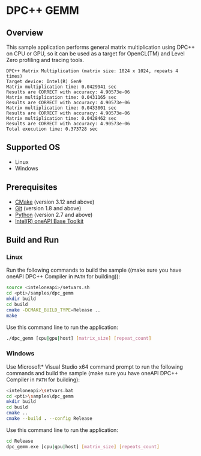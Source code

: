 # DPC++ GEMM
## Overview
This sample application performs general matrix multiplication using DPC++ on CPU or GPU, so it can be used as a target for OpenCL(TM) and Level Zero profiling and tracing tools.
```
DPC++ Matrix Multiplication (matrix size: 1024 x 1024, repeats 4 times)
Target device: Intel(R) Gen9
Matrix multiplication time: 0.0429941 sec
Results are CORRECT with accuracy: 4.90573e-06
Matrix multiplication time: 0.0431165 sec
Results are CORRECT with accuracy: 4.90573e-06
Matrix multiplication time: 0.0433001 sec
Results are CORRECT with accuracy: 4.90573e-06
Matrix multiplication time: 0.0428462 sec
Results are CORRECT with accuracy: 4.90573e-06
Total execution time: 0.373728 sec
```
## Supported OS
- Linux
- Windows

## Prerequisites
- [CMake](https://cmake.org/) (version 3.12 and above)
- [Git](https://git-scm.com/) (version 1.8 and above)
- [Python](https://www.python.org/) (version 2.7 and above)
- [Intel(R) oneAPI Base Toolkit](https://software.intel.com/content/www/us/en/develop/tools/oneapi/base-toolkit.html)

## Build and Run
### Linux
Run the following commands to build the sample ((make sure you have oneAPI DPC++ Compiler in `PATH` for building)):
```sh
source <inteloneapi>/setvars.sh
cd <pti>/samples/dpc_gemm
mkdir build
cd build
cmake -DCMAKE_BUILD_TYPE=Release ..
make
```
Use this command line to run the application:
```sh
./dpc_gemm [cpu|gpu|host] [matrix_size] [repeat_count]
```
### Windows
Use Microsoft* Visual Studio x64 command prompt to run the following commands and build the sample (make sure you have oneAPI DPC++ Compiler in `PATH` for building):
```sh
<inteloneapi>\setvars.bat
cd <pti>\samples\dpc_gemm
mkdir build
cd build
cmake ..
cmake --build . --config Release
```
Use this command line to run the application:
```sh
cd Release
dpc_gemm.exe [cpu|gpu|host] [matrix_size] [repeats_count]
```